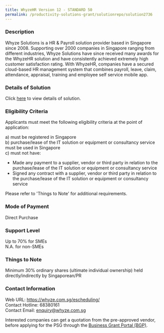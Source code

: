 ```yaml
---
title: WhyzeHR Version 12 - STANDARD 50
permalink: /productivity-solutions-grant/solutionrepo/solution2736
---
```


### Description

Whyze Solutions is a HR & Payroll solution provider based in Singapore since 2008. Supporting over 2000 companies in Singapore ranging from different industries, Whyze Solutions have since received many awards for the WhyzeHR solution and have consistently achieved extremely high customer satisfaction rating. With WhyzeHR, companies have a secured cloud-based HR management system that combines payroll, leave, claim, attendance, appraisal, training and employee self service mobile app.

### Details of Solution

Click <a href='https://www.gobusiness.gov.sg/images/psg/WhyzeHR_20210277_Desensitised_Annex_3_Part_2.pdf' target='_blank' rel='noopener'>here</a> to view details of solution.

### Eligibility Criteria

Applicants must meet the following eligibility criteria at the point of application:

a) must be registered in Singapore <br>
b) purchase/lease of the IT solution or equipment or consultancy service must be used in Singapore <br>
c) must not have:
- Made any payment to a supplier, vendor or third party in relation to the purchase/lease of the IT solution or equipment or consultancy service
- Signed any contract with a supplier, vendor or third party in relation to the purchase/lease of the IT solution or equipment or consultancy service

Please refer to 'Things to Note' for additional requirements.

### Mode of Payment
Direct Purchase

### Support Level
Up to 70% for SMEs <br>
N.A. for non-SMEs

### Things to Note
Minimum 30% ordinary shares (ultimate individual ownership) held directly/indirectly by Singaporean/PR

### Contact Information
Web URL: https://whyze.com.sg/escheduling/ <br>Contact Hotline: 68380161 <br>Contact Email: enquiry@whyze.com.sg <br>

Interested companies can get a quotation from the pre-approved vendor, before applying for the PSG through the <a target='_blank' rel='noopener' href='https://www.businessgrants.gov.sg/'>Business Grant Portal (BGP)</a>.
